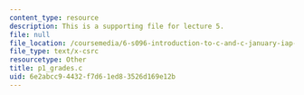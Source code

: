 ```yaml
---
content_type: resource
description: This is a supporting file for lecture 5.
file: null
file_location: /coursemedia/6-s096-introduction-to-c-and-c-january-iap-2013/6e2abcc94432f7d61ed83526d169e12b_p1_grades.c
file_type: text/x-csrc
resourcetype: Other
title: p1_grades.c
uid: 6e2abcc9-4432-f7d6-1ed8-3526d169e12b
---
```

